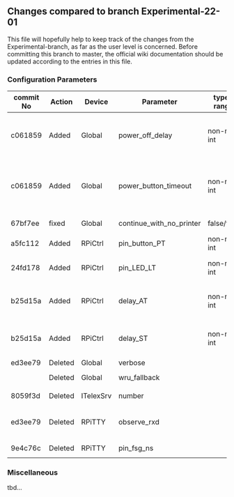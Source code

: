 ## Changes compared to branch Experimental-22-01
This file will hopefully help to keep track of the  changes from the Experimental-branch, as far as the user level is concerned.
Before committing this branch to master, the official wiki documentation should be updated according to the entries in this file.

### Configuration Parameters

|commit No|Action  | Device | Parameter                          | type / range | default| comment|
|---------|--------|--------|------------------------------------|--------------|--------|---------|
|c061859  |Added   |Global  |power_off_delay                     | non-neg. int |20      | time in seconds from end-of-conection until switching off TTY power|
|c061859  |Added   |Global  |power_button_timeout                | non-neg. int | 300    | time in seconds from switching on TTY power by means of button PT until switch off PWR|
|67bf7ee  |fixed   |Global  |continue_with_no_printer           | false/true   |false   | bug for TW39-devices fixed|
|a5fc112  |Added   |RPiCtrl |pin_button_PT                       | non-neg. int | 0      | GPIO # of power button PT |
|24fd178  |Added   |RPiCtrl |pin_LED_LT                          | non-neg. int | 0      | GPIO # of LED indicating local mode |
|b25d15a  |Added   |RPiCtrl |delay_AT                            | non-neg. int | 0      | optional delay to make reactions to pressing `AT` more realistic|
|b25d15a  |Added   |RPiCtrl |delay_ST                            | non-neg. int | 0      | optional delay to make reactions to pressing `ST` more realistic|
|ed3ee79  |Deleted |Global  |verbose                             |              |        | unused
|         |Deleted |Global  |wru_fallback                        |              |        | replaced by `wru_replace_always`|
| 8059f3d |Deleted |ITelexSrv| number                            |              |        | replaced by `tns-dynip-number`
|ed3ee79  |Deleted |RPiTTY  | observe_rxd                        |              |        | replaced by `use_observe_line` `pin_observe_line`, `inv_observe_line`|
|9e4c76c  |Deleted |RPiTTY  |pin_fsg_ns                          |              |        | replaced by `pin_number_switch`|

###  Miscellaneous
tbd...
